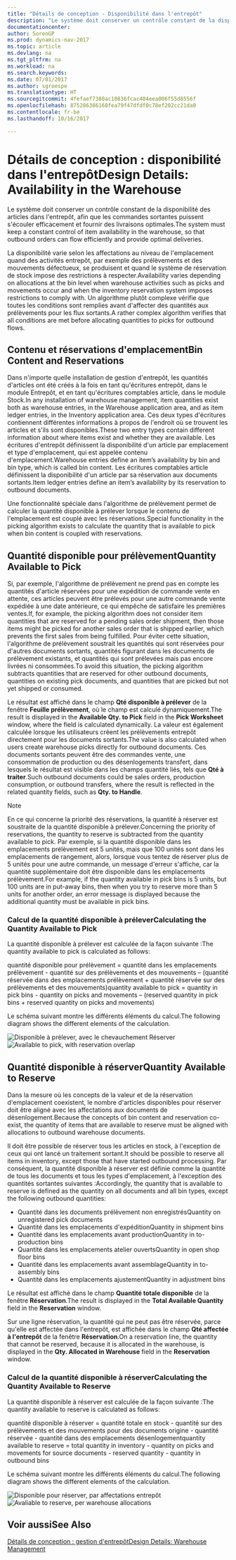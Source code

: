 ```yaml
---
title: "Détails de conception - Disponibilité dans l'entrepôt"
description: "Le système doit conserver un contrôle constant de la disponibilité des articles dans l'entrepôt, afin que les commandes sortantes puissent s'écouler efficacement et fournir des livraisons optimales."
documentationcenter: 
author: SorenGP
ms.prod: dynamics-nav-2017
ms.topic: article
ms.devlang: na
ms.tgt_pltfrm: na
ms.workload: na
ms.search.keywords: 
ms.date: 07/01/2017
ms.author: sgroespe
ms.translationtype: HT
ms.sourcegitcommit: 4fefaef7380ac10836fcac404eea006f55d8556f
ms.openlocfilehash: 875286386168fea79f47dfdf0c78ef202cc21da0
ms.contentlocale: fr-be
ms.lasthandoff: 10/16/2017

---
```

# <a name="design-details-availability-in-the-warehouse"></a><span data-ttu-id="54148-103">Détails de conception : disponibilité dans l'entrepôt</span><span class="sxs-lookup"><span data-stu-id="54148-103">Design Details: Availability in the Warehouse</span></span>
<span data-ttu-id="54148-104">Le système doit conserver un contrôle constant de la disponibilité des articles dans l'entrepôt, afin que les commandes sortantes puissent s'écouler efficacement et fournir des livraisons optimales.</span><span class="sxs-lookup"><span data-stu-id="54148-104">The system must keep a constant control of item availability in the warehouse, so that outbound orders can flow efficiently and provide optimal deliveries.</span></span>  

 <span data-ttu-id="54148-105">La disponibilité varie selon les affectations au niveau de l'emplacement quand des activités entrepôt, par exemple des prélèvements et des mouvements défectueux, se produisent et quand le système de réservation de stock impose des restrictions à respecter.</span><span class="sxs-lookup"><span data-stu-id="54148-105">Availability varies depending on allocations at the bin level when warehouse activities such as picks and movements occur and when the inventory reservation system imposes restrictions to comply with.</span></span> <span data-ttu-id="54148-106">Un algorithme plutôt complexe vérifie que toutes les conditions sont remplies avant d'affecter des quantités aux prélèvements pour les flux sortants.</span><span class="sxs-lookup"><span data-stu-id="54148-106">A rather complex algorithm verifies that all conditions are met before allocating quantities to picks for outbound flows.</span></span>  

## <a name="bin-content-and-reservations"></a><span data-ttu-id="54148-107">Contenu et réservations d'emplacement</span><span class="sxs-lookup"><span data-stu-id="54148-107">Bin Content and Reservations</span></span>  
 <span data-ttu-id="54148-108">Dans n'importe quelle installation de gestion d'entrepôt, les quantités d'articles ont été créés à la fois en tant qu'écritures entrepôt, dans le module Entrepôt, et en tant qu'écritures comptables article, dans le module Stock.</span><span class="sxs-lookup"><span data-stu-id="54148-108">In any installation of warehouse management, item quantities exist both as warehouse entries, in the Warehouse application area, and as item ledger entries, in the Inventory application area.</span></span> <span data-ttu-id="54148-109">Ces deux types d'écritures contiennent différentes informations à propos de l'endroit où se trouvent les articles et s'ils sont disponibles.</span><span class="sxs-lookup"><span data-stu-id="54148-109">These two entry types contain different information about where items exist and whether they are available.</span></span> <span data-ttu-id="54148-110">Les écritures d'entrepôt définissent la disponibilité d'un article par emplacement et type d'emplacement, qui est appelée contenu d'emplacement.</span><span class="sxs-lookup"><span data-stu-id="54148-110">Warehouse entries define an item’s availability by bin and bin type, which is called bin content.</span></span> <span data-ttu-id="54148-111">Les écritures comptables article définissent la disponibilité d'un article par sa réservation aux documents sortants.</span><span class="sxs-lookup"><span data-stu-id="54148-111">Item ledger entries define an item’s availability by its reservation to outbound documents.</span></span>  

 <span data-ttu-id="54148-112">Une fonctionnalité spéciale dans l'algorithme de prélèvement permet de calculer la quantité disponible à prélever lorsque le contenu de l'emplacement est couplé avec les réservations.</span><span class="sxs-lookup"><span data-stu-id="54148-112">Special functionality in the picking algorithm exists to calculate the quantity that is available to pick when bin content is coupled with reservations.</span></span>  

## <a name="quantity-available-to-pick"></a><span data-ttu-id="54148-113">Quantité disponible pour prélèvement</span><span class="sxs-lookup"><span data-stu-id="54148-113">Quantity Available to Pick</span></span>  
 <span data-ttu-id="54148-114">Si, par exemple, l'algorithme de prélèvement ne prend pas en compte les quantités d'article réservées pour une expédition de commande vente en attente, ces articles peuvent être prélevés pour une autre commande vente expédiée à une date antérieure, ce qui empêche de satisfaire les premières ventes.</span><span class="sxs-lookup"><span data-stu-id="54148-114">If, for example, the picking algorithm does not consider item quantities that are reserved for a pending sales order shipment, then those items might be picked for another sales order that is shipped earlier, which prevents the first sales from being fulfilled.</span></span> <span data-ttu-id="54148-115">Pour éviter cette situation, l'algorithme de prélèvement soustrait les quantités qui sont réservées pour d'autres documents sortants, quantités figurant dans les documents de prélèvement existants, et quantités qui sont prélevées mais pas encore livrées ni consommées.</span><span class="sxs-lookup"><span data-stu-id="54148-115">To avoid this situation, the picking algorithm subtracts quantities that are reserved for other outbound documents, quantities on existing pick documents, and quantities that are picked but not yet shipped or consumed.</span></span>  

 <span data-ttu-id="54148-116">Le résultat est affiché dans le champ **Qté disponible à prélever** de la fenêtre **Feuille prélèvement**, où le champ est calculé dynamiquement.</span><span class="sxs-lookup"><span data-stu-id="54148-116">The result is displayed in the **Available Qty. to Pick** field in the **Pick Worksheet** window, where the field is calculated dynamically.</span></span> <span data-ttu-id="54148-117">La valeur est également calculée lorsque les utilisateurs créent les prélèvements entrepôt directement pour les documents sortants.</span><span class="sxs-lookup"><span data-stu-id="54148-117">The value is also calculated when users create warehouse picks directly for outbound documents.</span></span> <span data-ttu-id="54148-118">Ces documents sortants peuvent être des commandes vente, une consommation de production ou des désenlogements transfert, dans lesquels le résultat est visible dans les champs quantité liés, tels que **Qté à traiter**.</span><span class="sxs-lookup"><span data-stu-id="54148-118">Such outbound documents could be sales orders, production consumption, or outbound transfers, where the result is reflected in the related quantity fields, such as **Qty. to Handle**.</span></span>  

> [!NOTE]  
>  <span data-ttu-id="54148-119">En ce qui concerne la priorité des réservations, la quantité à réserver est soustraite de la quantité disponible à prélever.</span><span class="sxs-lookup"><span data-stu-id="54148-119">Concerning the priority of reservations, the quantity to reserve is subtracted from the quantity available to pick.</span></span> <span data-ttu-id="54148-120">Par exemple, si la quantité disponible dans les emplacements prélèvement est 5 unités, mais que 100 unités sont dans les emplacements de rangement, alors, lorsque vous tentez de réserver plus de 5 unités pour une autre commande, un message d'erreur s'affiche, car la quantité supplémentaire doit être disponible dans les emplacements prélèvement.</span><span class="sxs-lookup"><span data-stu-id="54148-120">For example, if the quantity available in pick bins is 5 units, but 100 units are in put-away bins, then when you try to reserve more than 5 units for another order, an error message is displayed because the additional quantity must be available in pick bins.</span></span>  

### <a name="calculating-the-quantity-available-to-pick"></a><span data-ttu-id="54148-121">Calcul de la quantité disponible à prélever</span><span class="sxs-lookup"><span data-stu-id="54148-121">Calculating the Quantity Available to Pick</span></span>  
 <span data-ttu-id="54148-122">La quantité disponible à prélever est calculée de la façon suivante :</span><span class="sxs-lookup"><span data-stu-id="54148-122">The quantity available to pick is calculated as follows:</span></span>  

 <span data-ttu-id="54148-123">quantité disponible pour prélèvement = quantité dans les emplacements prélèvement - quantité sur des prélèvements et des mouvements – (quantité réservée dans des emplacements prélèvement + quantité réservée sur des prélèvements et des mouvements)</span><span class="sxs-lookup"><span data-stu-id="54148-123">quantity available to pick = quantity in pick bins - quantity on picks and movements – (reserved quantity in pick bins + reserved quantity on picks and movements)</span></span>  

 <span data-ttu-id="54148-124">Le schéma suivant montre les différents éléments du calcul.</span><span class="sxs-lookup"><span data-stu-id="54148-124">The following diagram shows the different elements of the calculation.</span></span>  

 <span data-ttu-id="54148-125">![Disponible à prélever, avec le chevauchement Réserver](media/design_details_warehouse_management_availability_2.png "design_details_warehouse_management_availability_2")</span><span class="sxs-lookup"><span data-stu-id="54148-125">![Available to pick, with reservation overlap](media/design_details_warehouse_management_availability_2.png "design_details_warehouse_management_availability_2")</span></span>  

## <a name="quantity-available-to-reserve"></a><span data-ttu-id="54148-126">Quantité disponible à réserver</span><span class="sxs-lookup"><span data-stu-id="54148-126">Quantity Available to Reserve</span></span>  
 <span data-ttu-id="54148-127">Dans la mesure où les concepts de la valeur et de la réservation d'emplacement coexistent, le nombre d'articles disponibles pour réserver doit être aligné avec les affectations aux documents de désenlogement.</span><span class="sxs-lookup"><span data-stu-id="54148-127">Because the concepts of bin content and reservation co-exist, the quantity of items that are available to reserve must be aligned with allocations to outbound warehouse documents.</span></span>  

 <span data-ttu-id="54148-128">Il doit être possible de réserver tous les articles en stock, à l'exception de ceux qui ont lancé un traitement sortant.</span><span class="sxs-lookup"><span data-stu-id="54148-128">It should be possible to reserve all items in inventory, except those that have started outbound processing.</span></span> <span data-ttu-id="54148-129">Par conséquent, la quantité disponible à réserver est définie comme la quantité de tous les documents et tous les types d'emplacement, à l'exception des quantités sortantes suivantes :</span><span class="sxs-lookup"><span data-stu-id="54148-129">Accordingly, the quantity that is available to reserve is defined as the quantity on all documents and all bin types, except the following outbound quantities:</span></span>  

-   <span data-ttu-id="54148-130">Quantité dans les documents prélèvement non enregistrés</span><span class="sxs-lookup"><span data-stu-id="54148-130">Quantity on unregistered pick documents</span></span>  
-   <span data-ttu-id="54148-131">Quantité dans les emplacements d'expédition</span><span class="sxs-lookup"><span data-stu-id="54148-131">Quantity in shipment bins</span></span>  
-   <span data-ttu-id="54148-132">Quantité dans les emplacements avant production</span><span class="sxs-lookup"><span data-stu-id="54148-132">Quantity in to-production bins</span></span>  
-   <span data-ttu-id="54148-133">Quantité dans les emplacements atelier ouverts</span><span class="sxs-lookup"><span data-stu-id="54148-133">Quantity in open shop floor bins</span></span>  
-   <span data-ttu-id="54148-134">Quantité dans les emplacements avant assemblage</span><span class="sxs-lookup"><span data-stu-id="54148-134">Quantity in to-assembly bins</span></span>  
-   <span data-ttu-id="54148-135">Quantité dans les emplacements ajustement</span><span class="sxs-lookup"><span data-stu-id="54148-135">Quantity in adjustment bins</span></span>  

 <span data-ttu-id="54148-136">Le résultat est affiché dans le champ **Quantité totale disponible** de la fenêtre **Réservation**.</span><span class="sxs-lookup"><span data-stu-id="54148-136">The result is displayed in the **Total Available Quantity** field in the **Reservation** window.</span></span>  

 <span data-ttu-id="54148-137">Sur une ligne réservation, la quantité qui ne peut pas être réservée, parce qu'elle est affectée dans l'entrepôt, est affichée dans le champ **Qté affectée à l'entrepôt** de la fenêtre **Réservation**.</span><span class="sxs-lookup"><span data-stu-id="54148-137">On a reservation line, the quantity that cannot be reserved, because it is allocated in the warehouse, is displayed in the **Qty. Allocated in Warehouse** field in the **Reservation** window.</span></span>  

### <a name="calculating-the-quantity-available-to-reserve"></a><span data-ttu-id="54148-138">Calcul de la quantité disponible à réserver</span><span class="sxs-lookup"><span data-stu-id="54148-138">Calculating the Quantity Available to Reserve</span></span>  
 <span data-ttu-id="54148-139">La quantité disponible à réserver est calculée de la façon suivante :</span><span class="sxs-lookup"><span data-stu-id="54148-139">The quantity available to reserve is calculated as follows:</span></span>  

 <span data-ttu-id="54148-140">quantité disponible à réserver = quantité totale en stock - quantité sur des prélèvements et des mouvements pour des documents origine - quantité réservée - quantité dans des emplacements désenlogement</span><span class="sxs-lookup"><span data-stu-id="54148-140">quantity available to reserve = total quantity in inventory - quantity on picks and movements for source documents - reserved quantity - quantity in outbound bins</span></span>  

 <span data-ttu-id="54148-141">Le schéma suivant montre les différents éléments du calcul.</span><span class="sxs-lookup"><span data-stu-id="54148-141">The following diagram shows the different elements of the calculation.</span></span>  

 <span data-ttu-id="54148-142">![Disponible pour réserver, par affectations entrepôt](media/design_details_warehouse_management_availability_3.png "design_details_warehouse_management_availability_3")</span><span class="sxs-lookup"><span data-stu-id="54148-142">![Avaliable to reserve, per warehouse allocations](media/design_details_warehouse_management_availability_3.png "design_details_warehouse_management_availability_3")</span></span>  

## <a name="see-also"></a><span data-ttu-id="54148-143">Voir aussi</span><span class="sxs-lookup"><span data-stu-id="54148-143">See Also</span></span>  
 [<span data-ttu-id="54148-144">Détails de conception : gestion d'entrepôt</span><span class="sxs-lookup"><span data-stu-id="54148-144">Design Details: Warehouse Management</span></span>](design-details-warehouse-management.md)

